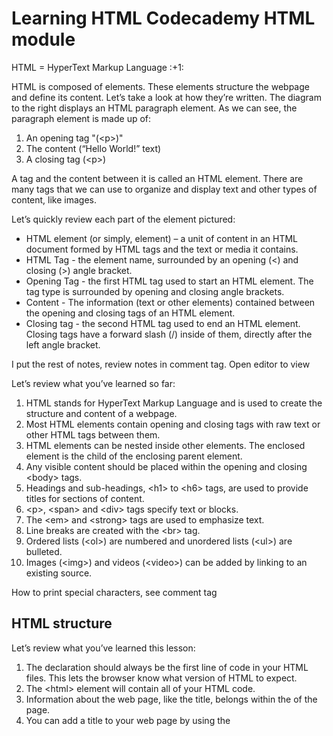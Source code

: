 <h1>Learning HTML Codecademy HTML module</h1>

<p>HTML = HyperText Markup Language :+1: </p>

<body>
   <p> 
     HTML is composed of elements. These elements structure the webpage and define its content. Let’s take a look at how they’re written.
     The diagram to the right displays an HTML paragraph element. As we can see, the paragraph element is made up of:

  <ol>
    <li>An opening tag &quot;(&lt;p&gt;)&quot;</li>
    <li>The content (“Hello World!” text)</li>
    <li>A closing tag (&lt;p&gt;)</li>
  </ol> 
    A tag and the content between it is called an HTML element. There are many tags that we can use to organize and display text and other types of content, like images.
  </p>

<p>Let’s quickly review each part of the element pictured:
<ul>
   <li>HTML element (or simply, element) &ndash; a unit of content in an HTML document formed by HTML tags and the text or media it contains.</li>
   <li>HTML Tag - the element name, surrounded by an opening (&lt;) and closing (&gt;) angle bracket.</li>
   <li>Opening Tag - the first HTML tag used to start an HTML element. The tag type is surrounded by opening and closing angle brackets.</li>
   <li>Content - The information (text or other elements) contained between the opening and closing tags of an HTML element.</li>
   <li>Closing tag - the second HTML tag used to end an HTML element. Closing tags have a forward slash (/) inside of them, directly after the left angle bracket.</li>
</ul>
</p>

   <p> I put the rest of notes, review notes in comment tag. Open editor to view </p>

   <p>Let’s review what you’ve learned so far:
   <ol>
     <li>HTML stands for HyperText Markup Language and is used to create the structure and content of a webpage.</li>
     <li>Most HTML elements contain opening and closing tags with raw text or other HTML tags between them.</li>
     <li>HTML elements can be nested inside other elements. The enclosed element is the child of the enclosing parent element.</li>
     <li>Any visible content should be placed within the opening and closing &lt;body&gt; tags.</li>
     <li>Headings and sub-headings, &lt;h1&gt; to &lt;h6&gt; tags, are used to provide titles for sections of content.</li>
     <li>&lt;p&gt;, &lt;span&gt; and &lt;div&gt; tags specify text or blocks.</li>
     <li>The &lt;em&gt; and &lt;strong&gt; tags are used to emphasize text.</li>
     <li>Line breaks are created with the &lt;br&gt; tag.</li>
     <li>Ordered lists (&lt;ol&gt;) are numbered and unordered lists (&lt;ul&gt;) are bulleted.</li>
     <li>Images (&lt;img&gt;) and videos (&lt;video&gt;) can be added by linking to an existing source.</li>
  </ol>      
  </p>

<p>How to print special characters, see comment tag</p>

<!--
Special characters in HTML, such as '<', '>', '"' and '&' can be printed using the following format:

&name;
where name would be replaced by a character name. The most common would then be

&lt;   =   <    (less than)
&gt;   =   >    (greater than)
&amp;  =   &    (ampersand)
&quot; =   "    (double quote)

So to write <html> you would write in HTML: &lt;html&gt;
-->


<h2>HTML structure</h2> 

<p>Let’s review what you’ve learned this lesson:
  <ol>
     <li>The <!DOCTYPE html> declaration should always be the first line of code in your HTML files. This lets the browser know what version of HTML to expect.</li>
     <li>The &lt;html&gt; element will contain all of your HTML code.</li>
     <li>Information about the web page, like the title, belongs within the <head> of the page.</li>
     <li>You can add a title to your web page by using the <title> element, inside of the head.</li>
     <li>A webpage’s title appears in a browser’s tab.</li>
     <li>Anchor tags (&lt;a&gt;) are used to link to internal pages, external pages or content on the same page.</li>
     <li>You can create sections on a webpage and jump to them using <a> tags and adding ids to the elements you wish to jump to.</li>
     <li>Whitespace between HTML elements helps make code easier to read while not changing how elements appear in the browser.</li>
     <li>Indentation also helps make code easier to read. It makes parent-child relationships visible.</li>
     <li>Comments are written in HTML using the following syntax: &lt;!-- comment --&gt;.</li>
     </ol>
  </p>

<h2>Introduction to Tables</h2>

<p> There are many websites on the Internet that display information like stock prices, sports scores, invoice data, and more. This data is tabular in nature, meaning that a table is often the best way of presenting the data. In this part of the course, we’ll learn how to use the HTML &lt;table&gt; element to present information in a two-dimensional table to the users. </p>

<p> Let’s get started! </p>

<div id="table">
<table>
  <tr> <!-- Row 1 -->
    <th></th>
    <th>Saturday</th>
    <th>Sunday</th>
  </tr>
  <tr> <!-- Row 2 -->
    <th>Morning</th>
    <td rowspan="2">Work</td>
    <td rowspan="3">Relax</td>
  </tr>
  <tr> <!-- Row 3 -->
    <th>Afternoon</th>
  </tr>
  <tr> <!-- Row 4 -->
    <th>Evening</th>
    <td>Dinner</td>
  </tr>
</table>
</div>


<p>Great job! In this lesson, we learned how to create a table, add data to it, and section the table into smaller parts that make it easier to read.</p>

<p>Let’s review what we’ve learned so far: 
  <ol>
     <li>The &lt;table&gt; element creates a table.</li>
     <li>The &lt;tr&gt; element adds rows to a table.</li>
     <li>To add data to a row, you can use the &lt;td&lg; element.</li>
     <li>Table headings clarify the meaning of data. Headings are added with the &lt;th&gt; element.</li>
     <li>Table data can span columns using the colspan attribute.</li>
     <li>Table data can span rows using the rowspan attribute.</li>
     <li>Tables can be split into three main sections: a head, a body, and a footer.</li>
     <li>A table’s head is created with the &lt;thead&gt; element.</li>
     <li>A table’s body is created with the &lt;tbody&gt; element.</li>
     <li>A table’s footer is created with the &lt;tfoot&gt; element.</li>
     <li>All the CSS properties you learned about in this course can be applied to tables and their data.</li>
  </ol>
      
   Congratulations on completing HTML Tables!
</p>


```

<!DOCTYPE html>
<html>
  <head>
    <title>Ship To It - Company Packing List</title>
    <link
      href="https://fonts.googleapis.com/css?family=Lato: 100,300,400,700|Luckiest+Guy|Oxygen:300,400"
      rel="stylesheet"
    />
    <link href="style.css" type="text/css" rel="stylesheet" />
  </head>
  <body>
    <ul class="navigation">
      <li>
        <img
          src="https://content.codecademy.com/courses/web-101/unit-9/htmlcss1-img_logo-shiptoit.png"
          height="20px;"
        />
      </li>
      <li class="active">Action List</li>
      <li>Profiles</li>
      <li>Settings</li>
    </ul>

    <div class="search">Search the table</div>

    <table>
      <thead>
        <tr>
          <th scope="col">Company Name</th>
          <th scope="col">Number of Items to Ship</th>
          <th scope="col">Next Action</th>
        </tr>
      </thead>

      <tbody>
        <tr>
          <td>Adam's Greenworks</td>
          <td>14</td>
          <td>Package Items</td>
        </tr>
        <tr>
          <td>Davie's Burgers</td>
          <td>2</td>
          <td>Send Invoice</td>
        </tr>
        <tr>
          <td>Baker's Bike Shop</td>
          <td>3</td>
          <td>Send Invoice</td>
        </tr>
        <tr>
          <td>Miss Sally's Southern</td>
          <td>4</td>
          <td>Ship</td>
        </tr>
        <tr>
          <td>Summit Resort Rentals</td>
          <td>4</td>
          <td>Ship</td>
        </tr>
        <tr>
          <td>Strike Fitness</td>
          <td colspan="2">1</td>
          <td>Enter Order</td>
        </tr>
      </tbody>
      <tfoot>
        <td>Total</td>
        <td>28</td>
      </tfoot>
    </table>
  </body>
</html>


```

> Text that is a quote






<h2>Introduction to HTML Forms</h2>

<p>Forms are a part of everyday life. When we use a physical form in real life, we write down information and give it to someone to process. Think of the times you’ve had to fill out information for various applications like a job, or a bank account, or dropped off a completed suggestion card — each instance is a form!

Just like a physical form, an HTML &lt;form&gt; element is responsible for collecting information to send somewhere else. Every time we browse the internet we come into contact with many forms and we might not even realize it. There’s a good chance that if you’re typing into a text field or providing an input, the field that you’re typing into is part of a &lt;form&lt;!

In this lesson, we’ll go over the structure and syntax of a &lt;form&gt; and the many elements that populate it.</p>

<p>
Nice work interacting with the extremely common and useful <form> element!

In this lesson we went over:
<ul>
<li>The purpose of a &lt;form&gt; is to allow users to input information and send it.</li>
<li>The &lt;form&gt;‘s action attribute determines where the form’s information goes.</li>
<li>The &lt;form&gt;‘s method attribute determines how the information is sent and processed.</li>
      <ul>
        <li>To add fields for users to input information we use the &lt;input&gt; element and set the type attribute to a field of our choosing:</li>
        <li>Setting type to "text" creates a single row field for text input.</li>
        <li>Setting type to "password" creates a single row field that censors text input.</li>
        <li>Setting type to "number" creates a single row field for number input.</li>
        <li>Setting type to "range" creates a slider to select from a range of numbers.</li>
        <li>Setting type to "checkbox" creates a single checkbox that can be paired with other checkboxes.</li>
        <li>Setting type to "radio" creates a radio button that can be paired with other radio buttons.</li>
        <li>Setting type to "text" and adding the list attribute will pair the &lt;input&gt; with a &lt;datalist&gt; element if the list of &lt;input&gt; and the id of <datalist> are the same.</li>
        <li>Setting type to "submit" creates a submit button.</li>
      </ul>      
<li>A &lt;select&gt; element is populated with &lt;option&gt; elements and renders a dropdown list selection.</li>
<li>A &lt;datalist&gt; element is populated with &lt;option&gt; elements and works with an &lt;input&gt; to search through choices.</li>
<li>A &lt;textarea&gt; element is a text input field that has a customizable area.</li>
<li>When a &lt;form&gt; is submitted, the name of the fields that accept input and the value of those fields are sent as name=value pairs.</li>
<li>Using the &lt;form&gt; element in conjunction with the other elements listed above allows us to create sites that take into consideration the wants and needs of our users. Take the opportunity to take what you’ve learned, and apply it!</li>
</ul>
</p>




<h2>Introduction to HTML Form Validation</h2>
<p>
Ever wonder how a login page actually works? Or why the combination of a username and password grants you access to a website? The answers lie in validation. Validation is the concept of checking user provided data against the required data.

There are different types of validation. One type is server-side validation, this happens when data is sent to another machine (typically a server) for validation. An example of this type of validation is the usage of a login page. The form on the login page accepts username and password input, then sends the data to a server that checks that the pair matches up correctly.

On the other hand, we use client-side validation if we want to check the data on the browser (the client). This validation occurs before data is sent to the server. Different browsers implement client-side validation differently, but it leads to the same outcome.

Shared among the different browsers are the benefits of using HTML5’s built-in client-side validation. It saves us time from having to send information to the server and wait for the server to send back confirmation or rejection of the data. This can also help us protect our server from malicious code or data from a malicious user. It also allows us to quickly give feedback to users for specific fields rather than having them fill in a form again if the data they input into the form was rejected.

In this lesson, we’ll learn how to add some validation checks to our &lt;form&gt;s!
</p>


<p>Awesome job adding client-side validation to &lt;form&gt;s!

Let’s quickly recap:
<ul>
   <li>Client-side validations happen in the browser before information is sent to a server.</li>
   <li>Adding the required attribute to an input related element will validate that the input field has information in it.</li>
   <li>Assigning a value to the min attribute of a number input element will validate an acceptable minimum value.</li>
   <li>Assigning a value to the max attribute of a number input element will validate an acceptable maximum value.</li>
   <li>Assigning a value to the minlength attribute of a text input element will validate an acceptable minimum number of characters.</li>
   <li>Assigning a value to the maxlength attribute of a text input element will validate an acceptable maximum number of characters.</li>
   <li>Assigning a regex to pattern matches the input to the provided regex.</li>
   <li>If validations on a &lt;form&gt; do not pass, the user gets a message explaining why and the &lt;form&gt; cannot be submitted.</li>
</ul>
    These quick checks help ensure that input data is correct and safe for our servers. It also helps give users immediate feedback on what they need to fix instead of having to wait for a server to send back that information.


</p>


<h2>Intro to Semantic HTML</h2> 

Why use Semantic HTML?


<p>Accessibility: Semantic HTML makes webpages accessible for mobile devices and for people with disabilities as well. This is because screen readers and browsers are able to interpret the code better.

SEO: It improves the website SEO, or Search Engine Optimization, which is the process of increasing the number of people that visit your webpage. With better SEO, search engines are better able to identify the content of your website and weight the most important content appropriately.

Easy to Understand: Semantic HTML also makes the website’s source code easier to read for other web developers.</p>

<picture>
  <source media="(prefers-color-scheme: dark)" srcset="https://user-images.githubusercontent.com/25423296/163456776-7f95b81a-f1ed-45f7-b7ab-8fa810d529fa.png">
  <source media="(prefers-color-scheme: light)" srcset="https://user-images.githubusercontent.com/25423296/163456779-a8556205-d0a5-45e2-ac17-42d089e3c3f8.png">
  <img alt="Shows an illustrated sun in light mode and a moon with stars in dark mode." src="https://user-images.githubusercontent.com/25423296/163456779-a8556205-d0a5-45e2-ac17-42d089e3c3f8.png">
</picture>




What is difference between main and article?

&lt;main&gt; is for main article
&lt;article&gt; is for secondary articles

figcaption follows the figure img, for grouping purposes.

<br/>

Congrats on completing this lesson on Semantic HTML! Now that you know the benefits of Semantic HTML and how to use it, you can incorporate semantic elements into your website to make it more accessible and to make the code easier to read.

Let’s review some of the topics we covered throughout the lesson:
<ul>
<li>Semantic HTML introduces meaning to a page through specific elements that provide context as to what is in between the tags.</li>
<li>Semantic HTML is a modern standard and makes a website accessible for people who use screen readers to translate the webpage and improves your website’s SEO.</li>
<li>&lt;header&gt;, &lt;nav&gt; , &lt;main&gt; and &lt;footer&gt; create the basic structure of the webpage.</li>
<li>&lt;section&gt; defines elements in a document, such as chapters, headings, or any other area of the document with the same theme.</li>
<li>&lt;article&gt; holds content that makes sense on its own such as articles, blogs, comments, etc.</li>
<li>&lt;aside&gt; contains information that is related to the main content, but not required in order to understand the dominant information.</li>
<li>&lt;figure&gt; encapsulates all types of media.</li>
<li>&lt;figcaption&gt; is used to describe the media in  &lt;figure &gt;.</li>
<li>&lt;video&gt;, &lt;embed&gt;, and &lt;audio&gt; elements are used for media files.</li>
</ul>
   
Now, apply this knowledge to become a better Web Developer.















</body>






